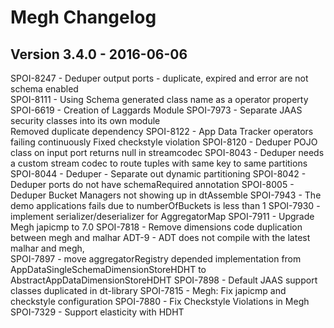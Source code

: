 Megh Changelog
========================================================================================================================

Version 3.4.0 - 2016-06-06
------------------------------------------------------------------------------------------------------------------------

SPOI-8247 - Deduper output ports - duplicate, expired and error are not schema enabled  
SPOI-8111 - Using Schema generated class name as a operator property
SPOI-6619 - Creation of Laggards Module
SPOI-7973 - Separate JAAS security classes into its own module  
Removed duplicate dependency
SPOI-8122 - App Data Tracker operators failing continuously
Fixed checkstyle violation
SPOI-8120 - Deduper POJO class on input port returns null in streamcodec
SPOI-8043 - Deduper needs a custom stream codec to route tuples with same key to same partitions
SPOI-8044 - Deduper - Separate out dynamic partitioning
SPOI-8042 - Deduper ports do not have schemaRequired annotation
SPOI-8005 - Deduper Bucket Managers not showing up in dtAssemble
SPOI-7943 - The demo applications fails due to numberOfBuckets is less than 1
SPOI-7930 - implement serializer/deserializer for AggregatorMap
SPOI-7911 - Upgrade Megh japicmp to 7.0
SPOI-7818 - Remove dimensions code duplication between megh and malhar
ADT-9 - ADT does not compile with the latest malhar and megh,  
  SPOI-7897 - move aggregatorRegistry depended implementation from AppDataSingleSchemaDimensionStoreHDHT to AbstractAppDataDimensionStoreHDHT
SPOI-7898 - Default JAAS support classes duplicated in dt-library
SPOI-7815 - Megh: Fix japicmp and checkstyle configuration
SPOI-7880 - Fix Checkstyle Violations in Megh
SPOI-7329 - Support elasticity with HDHT

